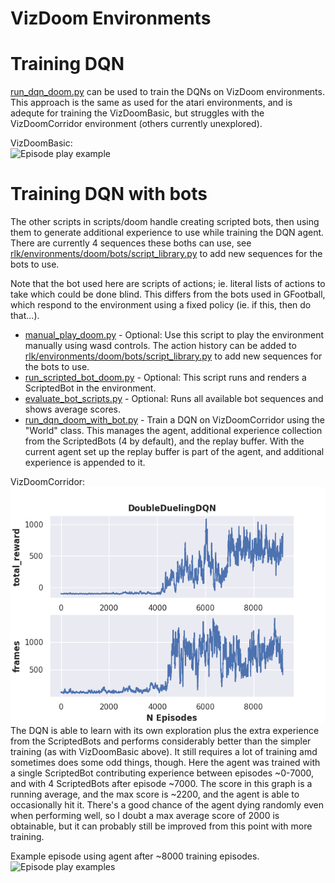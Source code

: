 # VizDoom Environments

# Training DQN
[run_dqn_doom.py](scripts/run_dqn_doom.py) can be used to train the DQNs on VizDoom environments. This approach is the same as used for the atari environments, and is adequte for training the VizDoomBasic, but struggles with the VizDoomCorridor environment (others currently unexplored). 

VizDoomBasic:   
![Episode play example](../../images/DQNAgentDoom.gif)

# Training DQN with bots
The other scripts in scripts/doom handle creating scripted bots, then using them to generate additional experience to use while training the DQN agent. There are currently 4 sequences these boths can use, see [rlk/environments/doom/bots/script_library.py](rlk/environments/doom/bots/script_library.py) to add new sequences for the bots to use. 

Note that the bot used here are scripts of actions; ie. literal lists of actions to take which could be done blind. This differs from the bots used in GFootball, which respond to the environment using a fixed policy (ie. if this, then do that...).   

 - [manual_play_doom.py](scripts/doom/manual_play_doom.py) - Optional: Use this script to play the environment manually using wasd controls. The action history can be added to [rlk/environments/doom/bots/script_library.py](rlk/environments/doom/bots/script_library.py) to add new sequences for the bots to use.  
 - [run_scripted_bot_doom.py](scripts/doom/run_scripted_bot_doom.py) - Optional: This script runs and renders a ScriptedBot in the environment.
 - [evaluate_bot_scripts.py](scripts/doom/evaluate_bot_scripts.py) - Optional: Runs all available bot sequences and shows average scores.
 - [run_dqn_doom_with_bot.py](scripts/doom/run_dqn_doom_with_bot.py) - Train a DQN on VizDoomCorridor using the "World" class. This manages the agent, additional experience collection from the ScriptedBots (4 by default), and the replay buffer. With the current agent set up the replay buffer is part of the agent, and additional experience is appended to it.  


VizDoomCorridor:
![Current performance](../../images/DDDQN_doom_corridor_at_10k.png)
The DQN is able to learn with its own exploration plus the extra experience from the ScriptedBots and performs considerably better than the simpler training (as with VizDoomBasic above). It still requires a lot of training amd sometimes does some odd things, though. Here the agent was trained with a single ScriptedBot contributing experience between episodes ~0-7000, and with 4 ScriptedBots after episode ~7000. The score in this graph is a running average, and the max score is ~2200, and the agent is able to occasionally hit it. There's a good chance of the agent dying randomly even when performing well, so I doubt a max average score of 2000 is obtainable, but it can probably still be improved from this point with more training.  

Example episode using agent after ~8000 training episodes.
![Episode play examples](../../images/DDQN_doom_corridor_example_at_8k.gif)
